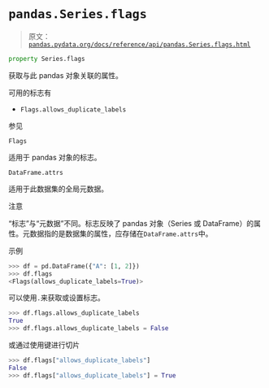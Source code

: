 # `pandas.Series.flags`

> 原文：[`pandas.pydata.org/docs/reference/api/pandas.Series.flags.html`](https://pandas.pydata.org/docs/reference/api/pandas.Series.flags.html)

```py
property Series.flags
```

获取与此 pandas 对象关联的属性。

可用的标志有

+   `Flags.allows_duplicate_labels`

参见

`Flags`

适用于 pandas 对象的标志。

`DataFrame.attrs`

适用于此数据集的全局元数据。

注意

“标志”与“元数据”不同。标志反映了 pandas 对象（Series 或 DataFrame）的属性。元数据指的是数据集的属性，应存储在`DataFrame.attrs`中。

示例

```py
>>> df = pd.DataFrame({"A": [1, 2]})
>>> df.flags
<Flags(allows_duplicate_labels=True)> 
```

可以使用`.`来获取或设置标志。

```py
>>> df.flags.allows_duplicate_labels
True
>>> df.flags.allows_duplicate_labels = False 
```

或通过使用键进行切片

```py
>>> df.flags["allows_duplicate_labels"]
False
>>> df.flags["allows_duplicate_labels"] = True 
```
